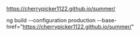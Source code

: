 https://cherrypicker1122.github.io/summer/


ng build --configuration production --base-href="https://cherrypicker1122.github.io/summer/"
